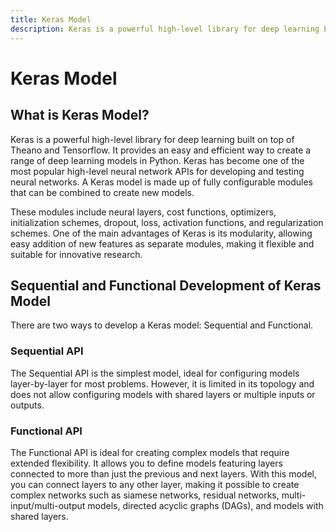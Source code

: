 ```yaml
---
title: Keras Model
description: Keras is a powerful high-level library for deep learning built on top of Theano and Tensorflow. It provides an easy and efficient way to create a range of deep learning models in Python. Keras has become one of the most popular high-level neural network APIs for developing and testing neural networks.
---
```


# Keras Model

## What is Keras Model?

Keras is a powerful high-level library for deep learning built on top of Theano and Tensorflow. It provides an easy and efficient way to create a range of deep learning models in Python. Keras has become one of the most popular high-level neural network APIs for developing and testing neural networks. A Keras model is made up of fully configurable modules that can be combined to create new models.

These modules include neural layers, cost functions, optimizers, initialization schemes, dropout, loss, activation functions, and regularization schemes. One of the main advantages of Keras is its modularity, allowing easy addition of new features as separate modules, making it flexible and suitable for innovative research.

## Sequential and Functional Development of Keras Model

There are two ways to develop a Keras model: Sequential and Functional.

### Sequential API

The Sequential API is the simplest model, ideal for configuring models layer-by-layer for most problems. However, it is limited in its topology and does not allow configuring models with shared layers or multiple inputs or outputs.

### Functional API

The Functional API is ideal for creating complex models that require extended flexibility. It allows you to define models featuring layers connected to more than just the previous and next layers. With this model, you can connect layers to any other layer, making it possible to create complex networks such as siamese networks, residual networks, multi-input/multi-output models, directed acyclic graphs (DAGs), and models with shared layers.
